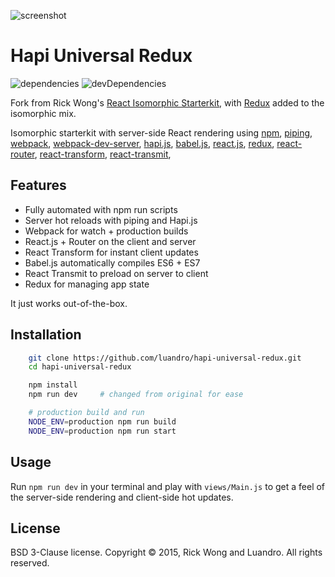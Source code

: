 ![screenshot](http://i.imgur.com/njzGkwc.png)
# Hapi Universal Redux
![dependencies](https://img.shields.io/david/luandro/hapi-universal-redux.svg?style=flat-square)
![devDependencies](https://img.shields.io/david/dev/luandro/hapi-universal-redux.svg?style=flat-square)


Fork from Rick Wong's [React Isomorphic Starterkit](https://github.com/RickWong/react-isomorphic-starterkit), with [Redux](https://github.com/gaearon/redux) added to the isomorphic mix.

Isomorphic starterkit with server-side React rendering using
[npm](https://www.npmjs.com/),
[piping](https://github.com/mdlawson/piping),
[webpack](https://webpack.github.io/),
[webpack-dev-server](https://github.com/webpack/webpack-dev-server),
[hapi.js](http://www.hapijs.com/),
[babel.js](http://babeljs.io/),
[react.js](https://facebook.github.io/react),
[redux](https://github.com/gaearon/redux),
[react-router](https://github.com/rackt/react-router),
[react-transform](https://gaearon.github.io/react-hot-loader),
[react-transmit](https://github.com/RickWong/react-transmit),

## Features

- Fully automated with npm run scripts
- Server hot reloads with piping and Hapi.js
- Webpack for watch + production builds
- React.js + Router on the client and server
- React Transform for instant client updates
- Babel.js automatically compiles ES6 + ES7
- React Transmit to preload on server to client
- Redux for managing app state

It just works out-of-the-box.

## Installation

```bash
	git clone https://github.com/luandro/hapi-universal-redux.git
	cd hapi-universal-redux

	npm install
	npm run dev     # changed from original for ease

	# production build and run
	NODE_ENV=production npm run build
	NODE_ENV=production npm run start
```

## Usage

Run `npm run dev` in your terminal and play with `views/Main.js` to get a feel of
the server-side rendering and client-side hot updates.


## License

BSD 3-Clause license. Copyright © 2015, Rick Wong and Luandro. All rights reserved.
